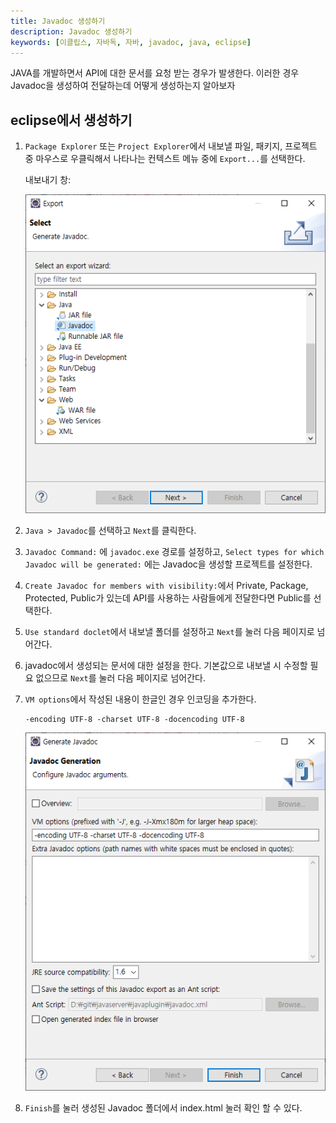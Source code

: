 ```yaml
---
title: Javadoc 생성하기
description: Javadoc 생성하기
keywords: [이클립스, 자바독, 자바, javadoc, java, eclipse]
---
```


JAVA를 개발하면서 API에 대한 문서를 요청 받는 경우가 발생한다. 이러한 경우 Javadoc을 생성하여 전달하는데 어떻게 생성하는지 알아보자

## eclipse에서 생성하기

1. `Package Explorer` 또는 `Project Explorer`에서 내보낼 파일, 패키지, 프로젝트 중 마우스로 우클릭해서 나타나는 컨텍스트 메뉴 중에 `Export...`를 선택한다.

    내보내기 창:

    ![내보내기 창](/img/java/javadoc/eclipse_2022-04-27_14-58-09.png)

1. `Java > Javadoc`를 선택하고 `Next`를 클릭한다.

1. `Javadoc Command:` 에 `javadoc.exe` 경로를 설정하고, `Select types for which Javadoc will be generated:` 에는 Javadoc을 생성할 프로젝트를 설정한다.

1. `Create Javadoc for members with visibility:`에서 Private, Package, Protected, Public가 있는데 API를 사용하는 사람들에게 전달한다면 Public를 선택한다.

1. `Use standard doclet`에서 내보낼 폴더를 설정하고 `Next`를 눌러 다음 페이지로 넘어간다.

1. javadoc에서 생성되는 문서에 대한 설정을 한다. 기본값으로 내보낼 시 수정할 필요 없으므로 `Next`를 눌러 다음 페이지로 넘어간다.

1. `VM options`에서 작성된 내용이 한글인 경우 인코딩을 추가한다.

    ```
    -encoding UTF-8 -charset UTF-8 -docencoding UTF-8
    ```

    ![VM options 설청 창](/img/java/javadoc/eclipse_2022-04-27_15-24-18.png)

1. `Finish`를 눌러 생성된 Javadoc 폴더에서 index.html 눌러 확인 할 수 있다.


